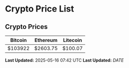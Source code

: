 # Crypto Price List

## Crypto Prices
| Bitcoin | Ethereum | Litecoin |
| ------- | -------- | -------- |
| $103922 | $2603.75 | $100.07 |
**Last Updated:** 2025-05-16 07:42 UTC
**Last Updated:** $DATE$
